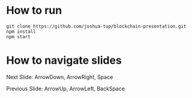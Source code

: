 # How to run

```
git clone https://github.com/joshua-tup/blockchain-presentation.git
npm install
npm start
```

# How to navigate slides

Next Slide: ArrowDown, ArrowRight, Space

Previous Slide: ArrowUp, ArrowLeft, BackSpace
